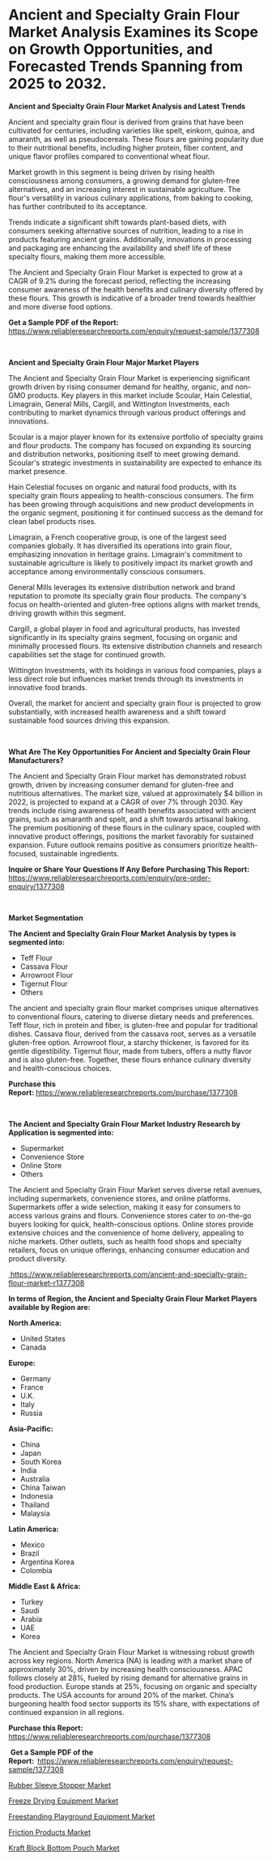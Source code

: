 <p><h1>Ancient and Specialty Grain Flour Market Analysis Examines its Scope on Growth Opportunities, and Forecasted Trends Spanning from 2025 to 2032.</h1></p><p><strong>Ancient and Specialty Grain Flour Market Analysis and Latest Trends</strong></p>
<p><p>Ancient and specialty grain flour is derived from grains that have been cultivated for centuries, including varieties like spelt, einkorn, quinoa, and amaranth, as well as pseudocereals. These flours are gaining popularity due to their nutritional benefits, including higher protein, fiber content, and unique flavor profiles compared to conventional wheat flour. </p><p>Market growth in this segment is being driven by rising health consciousness among consumers, a growing demand for gluten-free alternatives, and an increasing interest in sustainable agriculture. The flour's versatility in various culinary applications, from baking to cooking, has further contributed to its acceptance. </p><p>Trends indicate a significant shift towards plant-based diets, with consumers seeking alternative sources of nutrition, leading to a rise in products featuring ancient grains. Additionally, innovations in processing and packaging are enhancing the availability and shelf life of these specialty flours, making them more accessible. </p><p>The Ancient and Specialty Grain Flour Market is expected to grow at a CAGR of 9.2% during the forecast period, reflecting the increasing consumer awareness of the health benefits and culinary diversity offered by these flours. This growth is indicative of a broader trend towards healthier and more diverse food options.</p></p>
<p><strong>Get a Sample PDF of the Report:&nbsp;</strong> <a href="https://www.reliableresearchreports.com/enquiry/request-sample/1377308?utm_campaign=12&utm_medium=2&utm_source=Github&utm_content=ia&utm_term=28032025&utm_id=ancient-and-specialty-grain-flour">https://www.reliableresearchreports.com/enquiry/request-sample/1377308</a></p>
<p>&nbsp;</p>
<p><strong>Ancient and Specialty Grain Flour Major Market Players</strong></p>
<p><p>The Ancient and Specialty Grain Flour Market is experiencing significant growth driven by rising consumer demand for healthy, organic, and non-GMO products. Key players in this market include Scoular, Hain Celestial, Limagrain, General Mills, Cargill, and Wittington Investments, each contributing to market dynamics through various product offerings and innovations.</p><p>Scoular is a major player known for its extensive portfolio of specialty grains and flour products. The company has focused on expanding its sourcing and distribution networks, positioning itself to meet growing demand. Scoular's strategic investments in sustainability are expected to enhance its market presence.</p><p>Hain Celestial focuses on organic and natural food products, with its specialty grain flours appealing to health-conscious consumers. The firm has been growing through acquisitions and new product developments in the organic segment, positioning it for continued success as the demand for clean label products rises.</p><p>Limagrain, a French cooperative group, is one of the largest seed companies globally. It has diversified its operations into grain flour, emphasizing innovation in heritage grains. Limagrain's commitment to sustainable agriculture is likely to positively impact its market growth and acceptance among environmentally conscious consumers.</p><p>General Mills leverages its extensive distribution network and brand reputation to promote its specialty grain flour products. The company's focus on health-oriented and gluten-free options aligns with market trends, driving growth within this segment.</p><p>Cargill, a global player in food and agricultural products, has invested significantly in its specialty grains segment, focusing on organic and minimally processed flours. Its extensive distribution channels and research capabilities set the stage for continued growth.</p><p>Wittington Investments, with its holdings in various food companies, plays a less direct role but influences market trends through its investments in innovative food brands.</p><p>Overall, the market for ancient and specialty grain flour is projected to grow substantially, with increased health awareness and a shift toward sustainable food sources driving this expansion.</p></p>
<p>&nbsp;</p>
<p><strong>What Are The Key Opportunities For Ancient and Specialty Grain Flour Manufacturers?</strong></p>
<p><p>The Ancient and Specialty Grain Flour market has demonstrated robust growth, driven by increasing consumer demand for gluten-free and nutritious alternatives. The market size, valued at approximately $4 billion in 2022, is projected to expand at a CAGR of over 7% through 2030. Key trends include rising awareness of health benefits associated with ancient grains, such as amaranth and spelt, and a shift towards artisanal baking. The premium positioning of these flours in the culinary space, coupled with innovative product offerings, positions the market favorably for sustained expansion. Future outlook remains positive as consumers prioritize health-focused, sustainable ingredients.</p></p>
<p><strong>Inquire or Share Your Questions If Any Before Purchasing This Report:</strong> <a href="https://www.reliableresearchreports.com/enquiry/pre-order-enquiry/1377308?utm_campaign=12&utm_medium=2&utm_source=Github&utm_content=ia&utm_term=28032025&utm_id=ancient-and-specialty-grain-flour">https://www.reliableresearchreports.com/enquiry/pre-order-enquiry/1377308</a></p>
<p>&nbsp;</p>
<p><strong>Market Segmentation</strong></p>
<p><strong>The Ancient and Specialty Grain Flour Market Analysis by types is segmented into:</strong></p>
<p><ul><li>Teff Flour</li><li>Cassava Flour</li><li>Arrowroot Flour</li><li>Tigernut Flour</li><li>Others</li></ul></p>
<p><p>The ancient and specialty grain flour market comprises unique alternatives to conventional flours, catering to diverse dietary needs and preferences. Teff flour, rich in protein and fiber, is gluten-free and popular for traditional dishes. Cassava flour, derived from the cassava root, serves as a versatile gluten-free option. Arrowroot flour, a starchy thickener, is favored for its gentle digestibility. Tigernut flour, made from tubers, offers a nutty flavor and is also gluten-free. Together, these flours enhance culinary diversity and health-conscious choices.</p></p>
<p><strong>Purchase this Report:&nbsp;</strong><a href="https://www.reliableresearchreports.com/purchase/1377308?utm_campaign=12&utm_medium=2&utm_source=Github&utm_content=ia&utm_term=28032025&utm_id=ancient-and-specialty-grain-flour">https://www.reliableresearchreports.com/purchase/1377308</a></p>
<p>&nbsp;</p>
<p><strong>The Ancient and Specialty Grain Flour Market Industry Research by Application is segmented into:</strong></p>
<p><ul><li>Supermarket</li><li>Convenience Store</li><li>Online Store</li><li>Others</li></ul></p>
<p><p>The Ancient and Specialty Grain Flour Market serves diverse retail avenues, including supermarkets, convenience stores, and online platforms. Supermarkets offer a wide selection, making it easy for consumers to access various grains and flours. Convenience stores cater to on-the-go buyers looking for quick, health-conscious options. Online stores provide extensive choices and the convenience of home delivery, appealing to niche markets. Other outlets, such as health food shops and specialty retailers, focus on unique offerings, enhancing consumer education and product diversity.</p></p>
<p><a href="https://www.reliableresearchreports.com/ancient-and-specialty-grain-flour-market-r1377308?utm_campaign=12&utm_medium=2&utm_source=Github&utm_content=ia&utm_term=28032025&utm_id=ancient-and-specialty-grain-flour">&nbsp;https://www.reliableresearchreports.com/ancient-and-specialty-grain-flour-market-r1377308</a></p>
<p><strong>In terms of Region, the Ancient and Specialty Grain Flour Market Players available by Region are:</strong></p>
<p>
    <p> <strong> North America: </strong>
        <ul>
            <li>United States</li>
            <li>Canada</li>
        </ul>
        </p> 
    <p> <strong> Europe: </strong>
        <ul>
            <li>Germany</li>
            <li>France</li>
            <li>U.K.</li>
            <li>Italy</li>
            <li>Russia</li>
        </ul>
        </p> 
    <p> <strong> Asia-Pacific: </strong>
        <ul>
            <li>China</li>
            <li>Japan</li>
            <li>South Korea</li>
            <li>India</li>
            <li>Australia</li>
            <li>China Taiwan</li>
            <li>Indonesia</li>
            <li>Thailand</li>
            <li>Malaysia</li>
        </ul>
        </p> 
    <p> <strong> Latin America: </strong>
        <ul>
            <li>Mexico</li>
            <li>Brazil</li>
            <li>Argentina Korea</li>
            <li>Colombia</li>
        </ul>
        </p> 
    <p> <strong> Middle East & Africa: </strong>
        <ul>
            <li>Turkey</li>
            <li>Saudi</li>
            <li>Arabia</li>
            <li>UAE</li>
            <li>Korea</li>
        </ul>
    </p>
    </p>
<p><p>The Ancient and Specialty Grain Flour Market is witnessing robust growth across key regions. North America (NA) is leading with a market share of approximately 30%, driven by increasing health consciousness. APAC follows closely at 28%, fueled by rising demand for alternative grains in food production. Europe stands at 25%, focusing on organic and specialty products. The USA accounts for around 20% of the market. China’s burgeoning health food sector supports its 15% share, with expectations of continued expansion in all regions.</p></p>
<p><strong>Purchase this Report: </strong><a href="https://www.reliableresearchreports.com/purchase/1377308?utm_campaign=12&utm_medium=2&utm_source=Github&utm_content=ia&utm_term=28032025&utm_id=ancient-and-specialty-grain-flour">https://www.reliableresearchreports.com/purchase/1377308</a></p>
<p>&nbsp;<strong>Get a Sample PDF of the Report:&nbsp;&nbsp;</strong><a href="https://www.reliableresearchreports.com/enquiry/request-sample/1377308?utm_campaign=12&utm_medium=2&utm_source=Github&utm_content=ia&utm_term=28032025&utm_id=ancient-and-specialty-grain-flour">https://www.reliableresearchreports.com/enquiry/request-sample/1377308</a></p>
<p><strong></strong></p>
<p><p><a href="https://github.com/lamlebienz7j/Market-Research-Report-List-1/blob/main/rubber-sleeve-stopper-market.md?utm_campaign=12&utm_medium=2&utm_source=Github&utm_content=ia&utm_term=28032025&utm_id=ancient-and-specialty-grain-flour">Rubber Sleeve Stopper Market</a></p><p><a href="https://www.linkedin.com/pulse/freeze-drying-equipment-market-outlook-projected-growth-5n1fc?utm_campaign=12&utm_medium=2&utm_source=Github&utm_content=ia&utm_term=28032025&utm_id=ancient-and-specialty-grain-flour">Freeze Drying Equipment Market</a></p><p><a href="https://www.linkedin.com/pulse/detailed-analysis-size-freestanding-playground-equipment-market-ooaec?utm_campaign=12&utm_medium=2&utm_source=Github&utm_content=ia&utm_term=28032025&utm_id=ancient-and-specialty-grain-flour">Freestanding Playground Equipment Market</a></p><p><a href="https://www.linkedin.com/pulse/friction-products-market-analysis-trends-revenue-growth-oefzc?utm_campaign=12&utm_medium=2&utm_source=Github&utm_content=ia&utm_term=28032025&utm_id=ancient-and-specialty-grain-flour">Friction Products Market</a></p><p><a href="https://github.com/zappasuccofz/Market-Research-Report-List-1/blob/main/kraft-block-bottom-pouch-market.md?utm_campaign=12&utm_medium=2&utm_source=Github&utm_content=ia&utm_term=28032025&utm_id=ancient-and-specialty-grain-flour">Kraft Block Bottom Pouch Market</a></p></p>